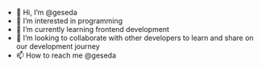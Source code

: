 - 👋 Hi, I’m @geseda
- 👀 I’m interested in programming
- 🌱 I’m currently learning frontend development
- 💞️ I’m looking to collaborate with other developers to learn and share on our development journey 
- 📫 How to reach me @geseda

<!---
geseda/geseda is a ✨ special ✨ repository because its `README.md` (this file) appears on your GitHub profile.
You can click the Preview link to take a look at your changes.
--->
